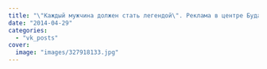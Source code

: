 ```yaml
---
title: "\"Каждый мужчина должен стать легендой\". Реклама в центре Будапешта"
date: "2014-04-29"
categories: 
  - "vk_posts"
cover:
  image: "images/327918133.jpg"
---
```



